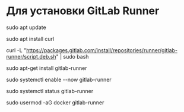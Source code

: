 # Для установки GitLab Runner

sudo apt update

sudo apt install curl

curl -L "https://packages.gitlab.com/install/repositories/runner/gitlab-runner/script.deb.sh" | sudo bash

sudo apt-get install gitlab-runner

sudo systemctl enable --now gitlab-runner

sudo systemctl status gitlab-runner

sudo usermod -aG docker gitlab-runner
